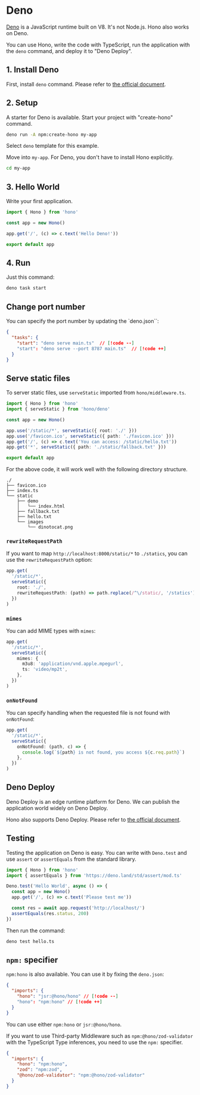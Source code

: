 # Deno

[Deno](https://deno.com/) is a JavaScript runtime built on V8. It's not Node.js.
Hono also works on Deno.

You can use Hono, write the code with TypeScript, run the application with the `deno` command, and deploy it to "Deno Deploy".

## 1. Install Deno

First, install `deno` command.
Please refer to [the official document](https://docs.deno.com/runtime/manual/getting_started/installation).

## 2. Setup

A starter for Deno is available.
Start your project with "create-hono" command.

```sh
deno run -A npm:create-hono my-app
```

Select `deno` template for this example.

Move into `my-app`. For Deno, you don't have to install Hono explicitly.

```sh
cd my-app
```

## 3. Hello World

Write your first application.

```ts
import { Hono } from 'hono'

const app = new Hono()

app.get('/', (c) => c.text('Hello Deno!'))

export default app
```

## 4. Run

Just this command:

```sh
deno task start
```

## Change port number

You can specify the port number by updating the `deno.json``:

```json
{
  "tasks": {
    "start": "deno serve main.ts"  // [!code --]
    "start": "deno serve --port 8787 main.ts"  // [!code ++]
  }
}
```

## Serve static files

To server static files, use `serveStatic` imported from `hono/middleware.ts`.

```ts
import { Hono } from 'hono'
import { serveStatic } from 'hono/deno'

const app = new Hono()

app.use('/static/*', serveStatic({ root: './' }))
app.use('/favicon.ico', serveStatic({ path: './favicon.ico' }))
app.get('/', (c) => c.text('You can access: /static/hello.txt'))
app.get('*', serveStatic({ path: './static/fallback.txt' }))

export default app
```

For the above code, it will work well with the following directory structure.

```
./
├── favicon.ico
├── index.ts
└── static
    ├── demo
    │   └── index.html
    ├── fallback.txt
    ├── hello.txt
    └── images
        └── dinotocat.png
```

### `rewriteRequestPath`

If you want to map `http://localhost:8000/static/*` to `./statics`, you can use the `rewriteRequestPath` option:

```ts
app.get(
  '/static/*',
  serveStatic({
    root: './',
    rewriteRequestPath: (path) => path.replace(/^\/static/, '/statics'),
  })
)
```

### `mimes`

You can add MIME types with `mimes`:

```ts
app.get(
  '/static/*',
  serveStatic({
    mimes: {
      m3u8: 'application/vnd.apple.mpegurl',
      ts: 'video/mp2t',
    },
  })
)
```

### `onNotFound`

You can specify handling when the requested file is not found with `onNotFound`:

```ts
app.get(
  '/static/*',
  serveStatic({
    onNotFound: (path, c) => {
      console.log(`${path} is not found, you access ${c.req.path}`)
    },
  })
)
```

## Deno Deploy

Deno Deploy is an edge runtime platform for Deno.
We can publish the application world widely on Deno Deploy.

Hono also supports Deno Deploy. Please refer to [the official document](https://docs.deno.com/deploy/manual/).

## Testing

Testing the application on Deno is easy.
You can write with `Deno.test` and use `assert` or `assertEquals` from the standard library.

```ts
import { Hono } from 'hono'
import { assertEquals } from 'https://deno.land/std/assert/mod.ts'

Deno.test('Hello World', async () => {
  const app = new Hono()
  app.get('/', (c) => c.text('Please test me'))

  const res = await app.request('http://localhost/')
  assertEquals(res.status, 200)
})
```

Then run the command:

```sh
deno test hello.ts
```

## `npm:` specifier

`npm:hono` is also available. You can use it by fixing the `deno.json`:

```json
{
  "imports": {
    "hono": "jsr:@hono/hono" // [!code --]
    "hono": "npm:hono" // [!code ++]
  }
}
```

You can use either `npm:hono` or `jsr:@hono/hono`.

If you want to use Third-party Middleware such as `npm:@hono/zod-validator` with the TypeScript Type inferences, you need to use the `npm:` specifier.

```json
{
  "imports": {
    "hono": "npm:hono",
    "zod": "npm:zod",
    "@hono/zod-validator": "npm:@hono/zod-validator"
  }
}
```
